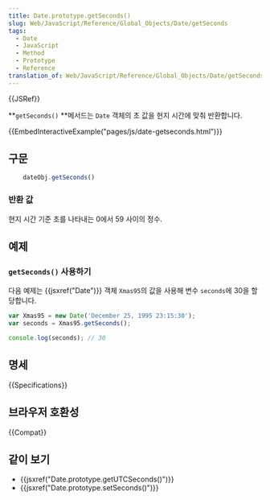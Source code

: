 ```yaml
---
title: Date.prototype.getSeconds()
slug: Web/JavaScript/Reference/Global_Objects/Date/getSeconds
tags:
  - Date
  - JavaScript
  - Method
  - Prototype
  - Reference
translation_of: Web/JavaScript/Reference/Global_Objects/Date/getSeconds
---
```


{{JSRef}}

**`getSeconds()` **메서드는 `Date` 객체의 초 값을 현지 시간에 맞춰 반환합니다.

{{EmbedInteractiveExample("pages/js/date-getseconds.html")}}

## 구문

```js
    dateObj.getSeconds()
```

### 반환 값

현지 시간 기준 초를 나타내는 0에서 59 사이의 정수.

## 예제

### `getSeconds()` 사용하기

다음 예제는 {{jsxref("Date")}} 객체 `Xmas95`의 값을 사용해 변수 `seconds`에 30을 할당합니다.

```js
var Xmas95 = new Date('December 25, 1995 23:15:30');
var seconds = Xmas95.getSeconds();

console.log(seconds); // 30
```

## 명세

{{Specifications}}

## 브라우저 호환성

{{Compat}}

## 같이 보기

- {{jsxref("Date.prototype.getUTCSeconds()")}}
- {{jsxref("Date.prototype.setSeconds()")}}

